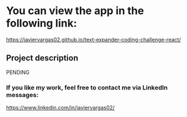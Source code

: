 # You can view the app in the following link:

https://javiervargas02.github.io/text-expander-coding-challenge-react/

## Project description

PENDING

### If you like my work, feel free to contact me via LinkedIn messages: 
https://www.linkedin.com/in/javiervargas02/
